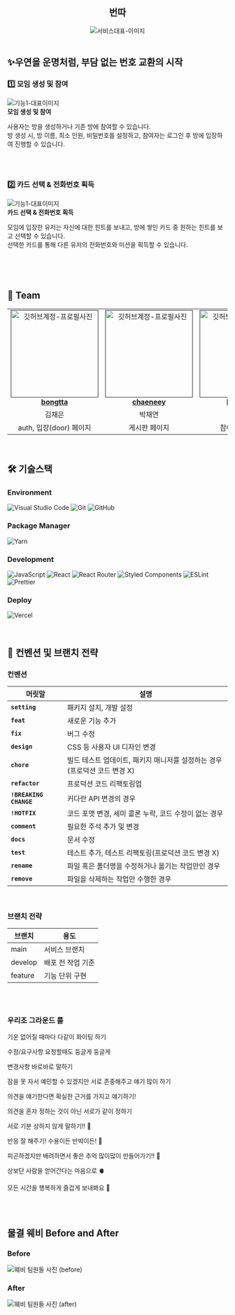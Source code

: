 <div align="center">

<h2> 번따 </h2>

<img src="https://github.com/user-attachments/assets/c8d4878e-61a5-471b-bb66-1ae42711a02f"  alt="서비스대표-이미지" />
</div>

<br/>

<h2> ✨우연을 운명처럼, 부담 없는 번호 교환의 시작 </h2>

<h3> 1️⃣ 모임 생성 및 참여 </h3>
<img src="https://github.com/user-attachments/assets/0582a0cf-a62e-461a-ab35-f8fe01e6b71b"  alt="기능1-대표이미지" />
<div ><strong> 모임 생성 및 참여 </strong> 
  
<p>사용자는 방을 생성하거나 기존 방에 참여할 수 있습니다. <br/>방 생성 시, 방 이름, 최소 인원, 비밀번호를 설정하고, 참여자는 로그인 후 방에 입장하여 진행할 수 있습니다.</p><br/></div>

<br/>

<h3> 2️⃣ 카드 선택 & 전화번호 획득 </h3>
<img src="https://github.com/user-attachments/assets/10dbcc0b-07e1-4b61-bb36-e359e8fb6557"  alt="기능1-대표이미지" />
<div ><strong> 카드 선택 & 전화번호 획득 </strong>  

<p>모임에 입장한 유저는 자신에 대한 힌트를 보내고, 방에 쌓인 카드 중 원하는 힌트를 보고 선택할 수 있습니다. <br/>선택한 카드를 통해 다른 유저의 전화번호와 미션을 획득할 수 있습니다.</p><br/></div>

<br/>
<br/>

<h2> 👥 Team </h2>

<table align="center">
    <tr align="center">
      <td style="min-width: 150px;">
            <a href="">
              <img src="https://github.com/user-attachments/assets/0ae2e2ba-1246-4099-825c-57ca5afb97dc" width="200" alt="깃허브계정-프로필사진">
              <br />
              <b>bongtta</b>
            </a>
        </td>
      <td style="min-width: 150px;">
            <a href="">
              <img src="https://github.com/user-attachments/assets/87687b8a-298a-4b59-86d0-37a23ba89e49" width="200" alt="깃허브계정-프로필사진">
              <br />
              <b>chaeneey</b>
            </a>
        </td>
      <td style="min-width: 150px;">
            <a href="">
              <img src="https://github.com/user-attachments/assets/d52b95c2-eff1-493f-83e0-5c888b1c89ef" width="200" alt="깃허브계정-프로필사진">
              <br />
              <b>heesunee</b>
            </a>
        </td>
      <td style="min-width: 150px;">
            <a href="">
              <img src="https://github.com/user-attachments/assets/1304e0b8-e1d6-4d25-a20f-3690e763cd75" width="200" alt="깃허브계정-프로필사진">
              <br />
              <b>constantly-dev</b>
            </a>
        </td>
    </tr>
    <tr align="center">
       <td>
            김채은 <br/>
      </td>
       <td>
            박채연 <br/>
      </td>
       <td>
            박희선 <br/>
      </td>
      <td>
            이진혁 <br/>
      </td>
    </tr>
  	<tr align="center">
       <td>
            auth, 입장(door) 페이지 <br/>
      </td>
       <td>
            게시판 페이지 <br/>
      </td>
       <td>
            참여하기 페이지 <br/>
      </td>
      <td>
            방 만들기 페이지 <br/>
      </td>
    </tr>
</table>

<br/>

<h2> 🛠 기술스택 </h2>

### Environment
![Visual Studio Code](https://img.shields.io/badge/Visual%20Studio%20Code-0078d7.svg?style=for-the-badge&logo=visual-studio-code&logoColor=white)
![Git](https://img.shields.io/badge/Git-F05032?style=for-the-badge&logo=Git&logoColor=white)
![GitHub](https://img.shields.io/badge/github-%23121011.svg?style=for-the-badge&logo=github&logoColor=white)

### Package Manager
![Yarn](https://img.shields.io/badge/yarn-%232C8EBB.svg?style=for-the-badge&logo=yarn&logoColor=white)

### Development
![JavaScript](https://img.shields.io/badge/javascript-%23323330.svg?style=for-the-badge&logo=javascript&logoColor=%23F7DF1E)
![React](https://img.shields.io/badge/react-%2320232a.svg?style=for-the-badge&logo=react&logoColor=%2361DAFB)
![React Router](https://img.shields.io/badge/React_Router-CA4245?style=for-the-badge&logo=react-router&logoColor=white)
![Styled Components](https://img.shields.io/badge/styled--components-DB7093?style=for-the-badge&logo=styled-components&logoColor=white)
![ESLint](https://img.shields.io/badge/ESLint-4B3263?style=for-the-badge&logo=eslint&logoColor=white)
![Prettier](https://img.shields.io/badge/prettier-%23F7B93E.svg?style=for-the-badge&logo=prettier&logoColor=black)

### Deploy
![Vercel](https://img.shields.io/badge/vercel-%23000000.svg?style=for-the-badge&logo=vercel&logoColor=white)


<br/>

<h2>  📄 컨벤션 및 브랜치 전략 </h2>

<h3> 컨벤션 </h3>

| 머릿말 | 설명 |
| --- | --- |
| **`setting`** | 패키지 설치, 개발 설정 |
| **`feat`** | 새로운 기능 추가 |
| **`fix`** | 버그 수정 |
| **`design`** | CSS 등 사용자 UI 디자인 변경 |
| **`chore`** | 빌드 테스트 업데이트, 패키지 매니저를 설정하는 경우(프로덕션 코드 변경 X) |
| **`refactor`** | 프로덕션 코드 리팩토링업 |
| **`!BREAKING CHANGE`** | 커다란 API 변경의 경우 |
| **`!HOTFIX`** | 코드 포맷 변경, 세미 콜론 누락, 코드 수정이 없는 경우 |
| **`comment`** | 필요한 주석 추가 및 변경 |
| **`docs`** | 문서 수정 |
| **`test`** | 테스트 추가, 테스트 리팩토링(프로덕션 코드 변경 X) |
| **`rename`** | 파일 혹은 폴더명을 수정하거나 옮기는 작업만인 경우 |
| **`remove`** | 파일을 삭제하는 작업만 수행한 경우 |

<br/>

<h3> 브랜치 전략 </h3>

| 브랜치 | 용도 |
| ------- | ---- |
| main    | 서비스 브랜치  |
| develop | 배포 전 작업 기준  |
| feature | 기능 단위 구현  |

<br/>
<br/>

<h3>우리조 그라운드 룰</h3>
<p>기운 없어질 때마다 다같이 화이팅 하기</p>
<p>수정/요구사항 요청할때도 둥글게 둥글게</p>
<p>변경사항 바로바로 말하기</p>
<p>잠을 못 자서 예민할 수 있겠지만 서로 존중해주고 얘기 많이 하기</p>
<p>의견을 얘기한다면 확실한 근거를 가지고 얘기하기!</p>
<p>의견을 혼자 정하는 것이 아닌 서로가 같이 정하기</p>
<p>서로 기분 상하지 않게 말하기!! 🤗</p>
<p>반응 잘 해주기! 수용이든 반박이든! 👀</p>
<p>피곤하겠지만 배려하면서 좋은 추억 많이많이 만들어가기!! 💭</p>
<p>상보단 사람을 얻어간다는 마음으로 🫀</p>
<p>모든 시간을 행복하게 즐겁게 보내봐요 💞</p>

<br/>
<br/>

<h2> 물결 웨비 Before and After</h2>
<h3>Before</h3>
<img src="https://github.com/user-attachments/assets/d56de934-0674-452c-8154-9793391a9bed" alt="웨비 팀원들 사진 (before)"/>

<br/>


<h3>After</h3>
<img src="" alt="웨비 팀원들 사진 (after)"/>
